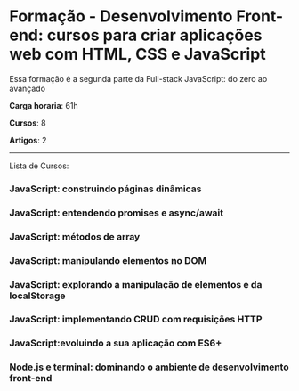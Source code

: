 # Formação - Desenvolvimento Front-end: cursos para criar aplicações web com HTML, CSS e JavaScript

Essa formação é a segunda parte da Full-stack JavaScript: do zero ao avançado

**Carga horaria**: 61h

**Cursos**: 8

**Artigos**: 2

---

Lista de Cursos:

### JavaScript: construindo páginas dinâmicas

### JavaScript: entendendo promises e async/await

### JavaScript: métodos de array

### JavaScript: manipulando elementos no DOM

### JavaScript: explorando a manipulação de elementos e da localStorage

### JavaScript: implementando CRUD com requisições HTTP

### JavaScript:evoluindo a sua aplicação com ES6+

### Node.js e terminal: dominando o ambiente de desenvolvimento front-end


